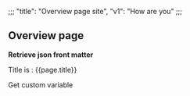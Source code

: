 ;;;
"title": "Overview page site",
"v1": "How are you"
;;;

## Overview page

**Retrieve json front matter**

Title is : {{page.title}}

Get custom variable





